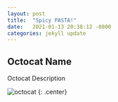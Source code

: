 ```yaml
---
layout: post
title:  "Spicy PASTA!"
date:   2021-01-13 20:38:12 -0800
categories: jekyll update
---
```

## Octocat Name

Octocat Description

![octocat](https://octodex.github.com/images/catstello.png)
{: .center}